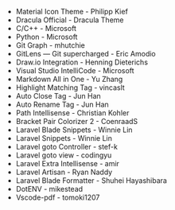 - Material Icon Theme - Philipp Kief
- Dracula Official - Dracula Theme
- C/C++ - Microsoft
- Python - Microsoft
- Git Graph - mhutchie
- GitLens — Git supercharged - Eric Amodio
- Draw.io Integration - Henning Dieterichs
- Visual Studio IntelliCode - Microsoft
- Markdown All in One - Yu Zhang
- Highlight Matching Tag - vincaslt
- Auto Close Tag - Jun Han
- Auto Rename Tag - Jun Han
- Path Intellisense - Christian Kohler
- Bracket Pair Colorizer 2 - CoenraadS
- Laravel Blade Snippets - Winnie Lin
- Laravel Snippets - Winnie Lin
- Laravel goto Controller - stef-k
- Laravel goto view - codingyu
- Laravel Extra Intellisense - amir
- Laravel Artisan - Ryan Naddy
- Laravel Blade Formatter - Shuhei Hayashibara
- DotENV - mikestead
- Vscode-pdf - tomoki1207






